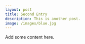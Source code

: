 ```yaml
---
layout: post
title: Second Entry
description: This is another post.
image: /images/blue.jpg
---
```


Add some content here.